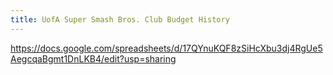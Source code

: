 ```yaml
---
title: UofA Super Smash Bros. Club Budget History
---
```

https://docs.google.com/spreadsheets/d/17QYnuKQF8zSiHcXbu3dj4RgUe5AegcqaBgmt1DnLKB4/edit?usp=sharing